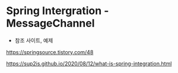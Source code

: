 # Spring Intergration - MessageChannel


- 참조 사이트, 예제

https://springsource.tistory.com/48

https://sup2is.github.io/2020/08/12/what-is-spring-integration.html
